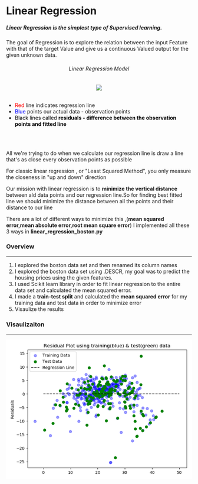 <h1> Linear Regression </h1>
<h5> Linear Regression is the simplest type of Supervised learning.</h5><p>The goal of Regression is to explore the relation between the input Feature with that of the target Value and give us a continuous Valued output for the given unknown data.
<div align='center'>
<h6 align='center'>Linear Regression Model</h6> 
<img align="center" src='https://cdn-images-1.medium.com/max/1200/0*FjKhbw6Va8O8bCkF.png'>
</div>
<br>
<ul>
<li><span style='color:red'>Red</span> line indicates regression line</li>
<li><span style='color:blue'>Blue</span> points our actual data - observation points</li>
<li><span style='color:black'>Black lines called <b>residuals - difference between the observation points and fitted line</b></li>
</ul>
  <br><br>
  <p>All we're trying to do when we calculate our regression line is draw a line that's as close every observation points as possible</p>
  <p>For classic linear regression , or "Least Squared Method", you only measure the closeness in "up and down" direction</p>
  <p>Our mission with linear regression is to <b>minimize the vertical distance</b> between ald data points and our regression line.So for finding best fitted line we should minimize the distance between all the points and their distance to our line </p>
  <p>There are a lot of different ways to minimize this ,(<b>mean squared error,mean absolute error,root mean square error</b>) I implemented all these 3 ways in <b>linear_regression_boston.py</b> 
 
 <h3> Overview </h3>

  ---
  <ol>
  <li>I explored the boston data set and then renamed its column names</li>
  <li>I explored the boston data set using .DESCR, my goal was to predict the housing prices using the given features.</li>
  <li>I used Scikit learn library in order  to fit linear regression to the entire data set and calculated the mean squared error.</li>
  <li>I made a <b>train-test split</b> and calculated the <b>mean squared error</b> for my training data and test data in order to minimize error</li>
  <li>Visaulize the results</li>
  </ol>
  
  <h3> Visaulizaiton </h3>
 
  ***
  
<div align='center'>
<img align="center" src='https://raw.githubusercontent.com/AzerbaijanOpenSourceCommunity/neural-networks-and-machine-learning/master/images/lr_boston.png'>
</div>
  
  
 
 